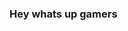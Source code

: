 ### Hey whats up gamers

<!--
**itsAnybodyKnows/itsAnybodyKnows** is a ✨ _special_ ✨ repository because its `README.md` (this file) appears on your GitHub profile.

Here are some ideas to get you started:

- 🔭 I’m currently working on doing uhhhh work
- 🌱 I’m currently learning IT stuff and networking
- 👯 I’m looking to collaborate on nothing. people scare me
- 🤔 I’m looking for help with see above
- 💬 Ask me about my fursona
- 📫 How to reach me: physical mail
- 😄 Pronouns: he/him
- ⚡ Fun fact: :(
-->
